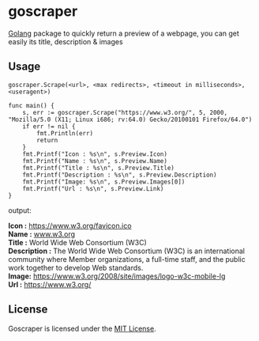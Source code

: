 # goscraper
[Golang](http://golang.org/) package to quickly return a preview of a webpage, you can get easily its title, description & images

## Usage
	goscraper.Scrape(<url>, <max redirects>, <timeout in milliseconds>, <useragent>)

    func main() {
		s, err := goscraper.Scrape("https://www.w3.org/", 5, 2000, "Mozilla/5.0 (X11; Linux i686; rv:64.0) Gecko/20100101 Firefox/64.0")
		if err != nil {
			fmt.Println(err)
			return
		}
		fmt.Printf("Icon : %s\n", s.Preview.Icon)
		fmt.Printf("Name : %s\n", s.Preview.Name)
		fmt.Printf("Title : %s\n", s.Preview.Title)
		fmt.Printf("Description : %s\n", s.Preview.Description)
		fmt.Printf("Image: %s\n", s.Preview.Images[0])
		fmt.Printf("Url : %s\n", s.Preview.Link)
	}

output:

**Icon :** https://www.w3.org/favicon.ico  
**Name :** www.w3.org  
**Title :** World Wide Web Consortium (W3C)  
**Description :** The World Wide Web Consortium (W3C) is an international community where Member organizations, a full-time staff, and the public work together to develop Web standards.  
**Image:** https://www.w3.org/2008/site/images/logo-w3c-mobile-lg  
**Url :** https://www.w3.org/


## License

Goscraper is licensed under the [MIT License](./LICENSE).
